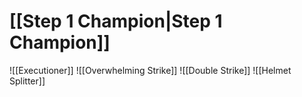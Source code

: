 # [[Step 1 Champion|Step 1 Champion]]
![[Executioner]]
![[Overwhelming Strike]]
![[Double Strike]]
![[Helmet Splitter]]